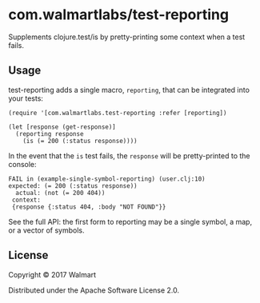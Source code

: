 # com.walmartlabs/test-reporting

Supplements clojure.test/is by pretty-printing some context when a test fails.

## Usage

test-reporting adds a single macro, `reporting`, that can be integrated into
your tests:

```
(require '[com.walmartlabs.test-reporting :refer [reporting])

(let [response (get-response)]
  (reporting response
    (is (= 200 (:status response))))
```

In the event that the `is` test fails, the `response` will be pretty-printed to the console:

```
FAIL in (example-single-symbol-reporting) (user.clj:10)
expected: (= 200 (:status response))
  actual: (not (= 200 404))
 context:
 {response {:status 404, :body "NOT FOUND"}}
```


See the full API: the first form to reporting may be a single symbol, a map, or a vector of symbols.

## License

Copyright © 2017 Walmart

Distributed under the Apache Software License 2.0.

